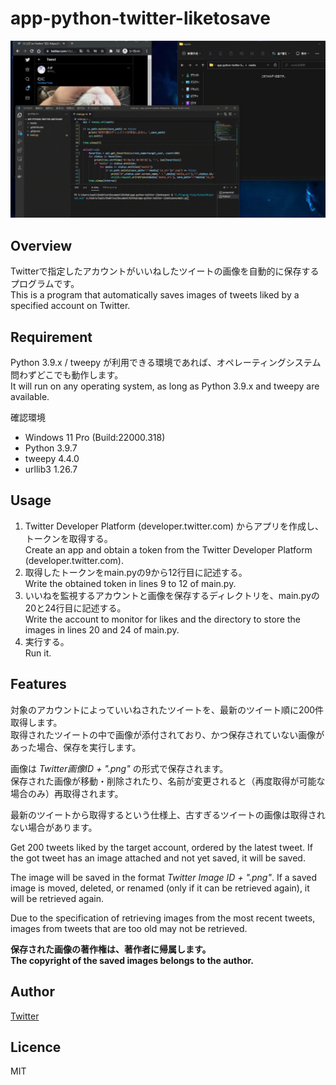 # app-python-twitter-liketosave
![gif](https://github.com/topi-k/app-python-twitter-liketosave/blob/main/images/top.gif)

## Overview
Twitterで指定したアカウントがいいねしたツイートの画像を自動的に保存するプログラムです。  
This is a program that automatically saves images of tweets liked by a specified account on Twitter.  

## Requirement
Python 3.9.x / tweepy が利用できる環境であれば、オペレーティングシステム問わずどこでも動作します。  
It will run on any operating system, as long as Python 3.9.x and tweepy are available.  

確認環境
- Windows 11 Pro (Build:22000.318)
- Python 3.9.7
- tweepy 4.4.0
- urllib3 1.26.7
 
 ## Usage
 1. Twitter Developer Platform (developer.twitter.com) からアプリを作成し、トークンを取得する。   
 Create an app and obtain a token from the Twitter Developer Platform (developer.twitter.com).  
 2. 取得したトークンをmain.pyの9から12行目に記述する。  
 Write the obtained token in lines 9 to 12 of main.py.  
 3. いいねを監視するアカウントと画像を保存するディレクトリを、main.pyの20と24行目に記述する。  
 Write the account to monitor for likes and the directory to store the images in lines 20 and 24 of main.py.  
 4. 実行する。  
 Run it.
 
 ## Features
 対象のアカウントによっていいねされたツイートを、最新のツイート順に200件取得します。  
 取得されたツイートの中で画像が添付されており、かつ保存されていない画像があった場合、保存を実行します。  
 
 画像は _Twitter画像ID + ".png"_ の形式で保存されます。  
 保存された画像が移動・削除されたり、名前が変更されると（再度取得が可能な場合のみ）再取得されます。
 
 最新のツイートから取得するという仕様上、古すぎるツイートの画像は取得されない場合があります。    
 
 Get 200 tweets liked by the target account, ordered by the latest tweet.
 If the got tweet has an image attached and not yet saved, it will be saved.
 
 The image will be saved in the format _Twitter Image ID + ".png"_.
 If a saved image is moved, deleted, or renamed (only if it can be retrieved again), it will be retrieved again.

 Due to the specification of retrieving images from the most recent tweets, images from tweets that are too old may not be retrieved.  
 
 **保存された画像の著作権は、著作者に帰属します。**  
 **The copyright of the saved images belongs to the author.**
 
 ## Author
 [Twitter](https://twitter.com/t0pi_)
 
 ## Licence
 MIT
